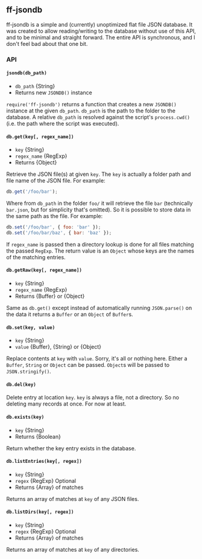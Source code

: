 ## ff-jsondb

ff-jsondb is a simple and (currently) unoptimized flat file JSON database. It
was created to allow reading/writing to the database without use of this API,
and to be minimal and straight forward. The entire API is synchronous, and I
don't feel bad about that one bit.


### API

#### `jsondb(db_path)`

* `db_path` {String}
* Returns new `JSONDB()` instance

`require('ff-jsondb')` returns a function that creates a new `JSONDB()`
instance at the given `db_path`. `db_path` is the path to the folder to the
database. A relative `db_path` is resolved against the script's `process.cwd()`
(i.e. the path where the script was executed).


#### `db.get(key[, regex_name])`

* `key` {String}
* `regex_name` {RegExp}
* Returns {Object}

Retrieve the JSON file(s) at given `key`. The `key` is actually a folder path
and file name of the JSON file. For example:

```js
db.get('/foo/bar');
```

Where from `db_path` in the folder `foo/` it will retrieve the file `bar`
(technically `bar.json`, but for simplicity that's omitted). So it is possible
to store data in the same path as the file. For example:

```js
db.set('/foo/bar', { foo: 'bar' });
db.set('/foo/bar/baz', { bar: 'baz' });
```

If `regex_name` is passed then a directory lookup is done for all files
matching the passed `RegExp`. The return value is an `Object` whose keys are
the names of the matching entries.


#### `db.getRaw(key[, regex_name])`

* `key` {String}
* `regex_name` {RegExp}
* Returns {Buffer} or {Object}

Same as `db.get()` except instead of automatically running `JSON.parse()` on
the data it returns a `Buffer` or an `Object` of `Buffer`s.


#### `db.set(key, value)`

* `key` {String}
* `value` {Buffer}, {String} or {Object}

Replace contents at `key` with `value`. Sorry, it's all or nothing here. Either
a `Buffer`, `String` or `Object` can be passed. `Object`s will be passed to
`JSON.stringify()`.


#### `db.del(key)`

Delete entry at location `key`. `key` is always a file, not a directory. So no
deleting many records at once. For now at least.


#### `db.exists(key)`

* `key` {String}
* Returns {Boolean}

Return whether the key entry exists in the database.


#### `db.listEntries(key[, regex])`

* `key` {String}
* `regex` {RegExp} Optional
* Returns {Array} of matches

Returns an array of matches at `key` of any JSON files.


#### `db.listDirs(key[, regex])`

* `key` {String}
* `regex` {RegExp} Optional
* Returns {Array} of matches

Returns an array of matches at `key` of any directories.
